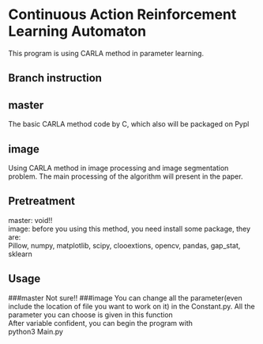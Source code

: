 # Continuous Action Reinforcement Learning Automaton
This program is using CARLA method in parameter learning.<br/>

## Branch instruction
## master
The basic CARLA method code by C, which also will be packaged on Pypl
## image
Using CARLA method in image processing and image segmentation problem. The main processing of the algorithm will present in the paper.<br/>

## Pretreatment
master: void!!<br/>
image: before you using this method, you need install some package, they are:<br/>
Pillow, numpy, matplotlib, scipy, clooextions, opencv, pandas, gap_stat, sklearn<br/>

## Usage
###master
Not sure!!
###image
You can change all the parameter(even include the location of file you want to work on it) in the Constant.py. All the parameter you can choose is given in this function<br/>
After variable confident, you can begin the program with<br/>
python3 Main.py<br/>